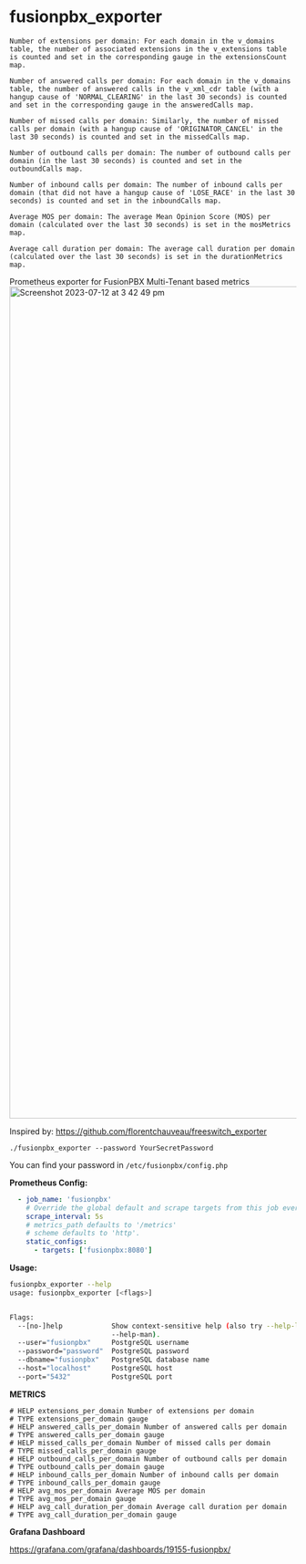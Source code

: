 # fusionpbx_exporter

    Number of extensions per domain: For each domain in the v_domains table, the number of associated extensions in the v_extensions table is counted and set in the corresponding gauge in the extensionsCount map.

    Number of answered calls per domain: For each domain in the v_domains table, the number of answered calls in the v_xml_cdr table (with a hangup cause of 'NORMAL_CLEARING' in the last 30 seconds) is counted and set in the corresponding gauge in the answeredCalls map.

    Number of missed calls per domain: Similarly, the number of missed calls per domain (with a hangup cause of 'ORIGINATOR_CANCEL' in the last 30 seconds) is counted and set in the missedCalls map.

    Number of outbound calls per domain: The number of outbound calls per domain (in the last 30 seconds) is counted and set in the outboundCalls map.

    Number of inbound calls per domain: The number of inbound calls per domain (that did not have a hangup cause of 'LOSE_RACE' in the last 30 seconds) is counted and set in the inboundCalls map.

    Average MOS per domain: The average Mean Opinion Score (MOS) per domain (calculated over the last 30 seconds) is set in the mosMetrics map.

    Average call duration per domain: The average call duration per domain (calculated over the last 30 seconds) is set in the durationMetrics map.


Prometheus exporter for FusionPBX Multi-Tenant based metrics
<img width="1459" alt="Screenshot 2023-07-12 at 3 42 49 pm" src="https://github.com/ngn-au/fusionpbx_exporter/assets/107200645/28feda6d-fcc6-48b0-b6fd-7625b8d48fd4">

Inspired by: https://github.com/florentchauveau/freeswitch_exporter

`./fusionpbx_exporter --password YourSecretPassword`

You can find your password in `/etc/fusionpbx/config.php`



**Prometheus Config:**

```yaml
  - job_name: 'fusionpbx'
    # Override the global default and scrape targets from this job every 5 seconds.
    scrape_interval: 5s
    # metrics_path defaults to '/metrics'
    # scheme defaults to 'http'.
    static_configs:
      - targets: ['fusionpbx:8080']
```


**Usage:**
```bash
fusionpbx_exporter --help
usage: fusionpbx_exporter [<flags>]


Flags:
  --[no-]help            Show context-sensitive help (also try --help-long and
                         --help-man).
  --user="fusionpbx"     PostgreSQL username
  --password="password"  PostgreSQL password
  --dbname="fusionpbx"   PostgreSQL database name
  --host="localhost"     PostgreSQL host
  --port="5432"          PostgreSQL port

```
**METRICS**
```
# HELP extensions_per_domain Number of extensions per domain
# TYPE extensions_per_domain gauge
# HELP answered_calls_per_domain Number of answered calls per domain
# TYPE answered_calls_per_domain gauge
# HELP missed_calls_per_domain Number of missed calls per domain
# TYPE missed_calls_per_domain gauge
# HELP outbound_calls_per_domain Number of outbound calls per domain
# TYPE outbound_calls_per_domain gauge
# HELP inbound_calls_per_domain Number of inbound calls per domain
# TYPE inbound_calls_per_domain gauge
# HELP avg_mos_per_domain Average MOS per domain
# TYPE avg_mos_per_domain gauge
# HELP avg_call_duration_per_domain Average call duration per domain
# TYPE avg_call_duration_per_domain gauge
```
**Grafana Dashboard**

https://grafana.com/grafana/dashboards/19155-fusionpbx/
